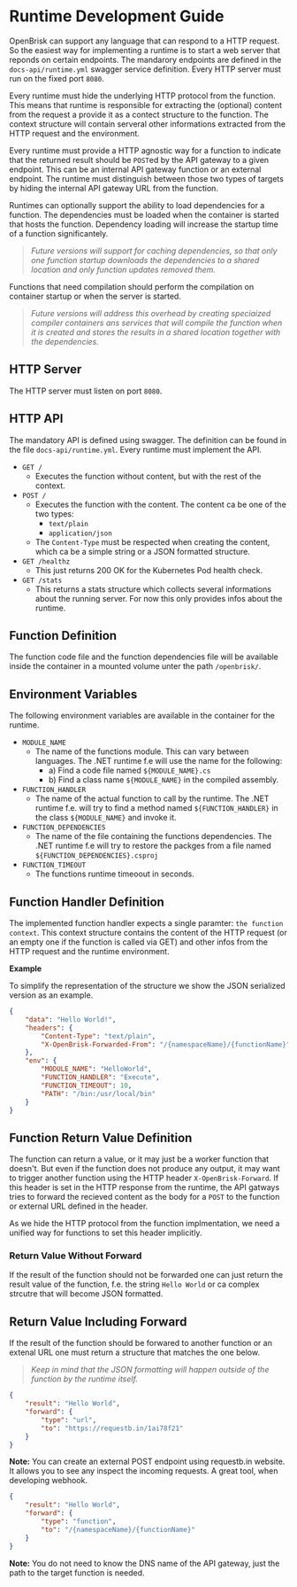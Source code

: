 # Runtime Development Guide

OpenBrisk can support any language that can respond to a HTTP request.
So the easiest way for implementing a runtime is to start a web server
that reponds on certain endpoints. The mandarory endpoints are defined 
in the `docs-api/runtime.yml` swagger service definition. Every HTTP
server must run on the fixed port `8080`.

Every runtime must hide the underlying HTTP protocol from the function.
This means that runtime is responsible for extracting the (optional)
content from the request a provide it as a contect structure to the
function. The context structure will contain serveral other informations
extracted from the HTTP request and the environment.

Every runtime must provide a HTTP agnostic way for a function to indicate
that the returned result should be `POST`ed by the API gateway to a given 
endpoint. This can be an internal API gateway function or an external 
endpoint. The runtime must distinguish between those two types of targets
by hiding the internal API gateway URL from the function.

Runtimes can optionally support the ability to load dependencies for a 
function. The dependencies must be loaded when the container is started
that hosts the function. Dependency loading will increase the startup
time of a function significantely. 

> _Future versions will support for caching dependencies, so that only one 
> function startup downloads the dependencies to a shared location and only 
> function updates removed them._

Functions that need compilation should perform the compilation on container
startup or when the server is started.

> _Future versions will address this overhead by creating speciaized compiler
> containers ans services that will compile the function when it is created
> and stores the results in a shared location together with the dependencies._

## HTTP Server

The HTTP server must listen on port `8080`. 

## HTTP API

The mandatory API is defined using swagger. The definition can be found in 
the file `docs-api/runtime.yml`. Every runtime must implement the API.

- `GET /`
	- Executes the function without content, but with the rest of the context.
- `POST /`
	- Executes the function with the content. The content ca be one of the two types:
		- `text/plain`
		- `application/json`
	- The `Content-Type` must be respected when creating the content, which ca be
	  a simple string or a JSON formatted structure.
- `GET /healthz`
	- This just returns 200 OK for the Kubernetes Pod health check.
- `GET /stats`
	- This returns a stats structure which collects several informations about
	  the running server. For now this only provides infos about the runtime.

## Function Definition

The function code file and the function dependencies file will be available 
inside the container in a mounted volume unter the path `/openbrisk/`.

## Environment Variables

The following environment variables are available in the container for the
runtime.

- `MODULE_NAME`
	- The name of the functions module. This can vary between languages. The .NET 
      runtime f.e will use the name for the following:
		- a) Find a code file named `${MODULE_NAME}.cs`
		- b) Find a class name `${MODULE_NAME}` in the compiled assembly.
- `FUNCTION_HANDLER`
	- The name of the actual function to call by the runtime. The .NET runtime f.e.
	  will try to find a method named `${FUNCTION_HANDLER}` in the class `${MODULE_NAME}`
	  and invoke it.
- `FUNCTION_DEPENDENCIES`
	- The name of the file containing the functions dependencies. The .NET runtime
	  f.e will try to restore the packges from a file named `${FUNCTION_DEPENDENCIES}.csproj`
- `FUNCTION_TIMEOUT`
	- The functions runtime timeoout in seconds.

## Function Handler Definition

The implemented function handler expects a single paramter: `the function context`.
This context structure contains the content of the HTTP request (or an empty one if
the function is called via GET) and other infos from the HTTP request and the runtime
environment.

**Example**

To simplify the representation of the structure we show the JSON serialized version
as an example.

```json
{
	"data": "Hello World!",
	"headers": {
		"Content-Type": "text/plain",
		"X-OpenBrisk-Forwarded-From": "/{namespaceName}/{functionName}",
	},
	"env": {
		"MODULE_NAME": "HelloWorld",
		"FUNCTION_HANDLER": "Execute",
		"FUNCTION_TIMEOUT": 10,
		"PATH": "/bin:/usr/local/bin"
	}
}
```

## Function Return Value Definition

The function can return a value, or it may just be a worker function that doesn't.
But even if the function does not produce any output, it may want to trigger another
function using the HTTP header `X-OpenBrisk-Forward`. If this header is set in the
HTTP response from the runtime, the API gatways tries to forward the recieved content
as the body for a `POST` to the function or external URL defined in the header.

As we hide the HTTP protocol from the function implmentation, we need a unified way
for functions to set this header implicitly.

### Return Value Without Forward

If the result of the function should not be forwarded one can just return the result
value of the function, f.e. the string `Hello World` or ca complex strcutre that will
become JSON formatted.

## Return Value Including Forward

If the result of the function should be forwared to another function or an extenal
URL one must return a structure that matches the one below. 

> _Keep in mind that the JSON formatting will happen outside of the function by the 
> runtime itself._

```json
{
	"result": "Hello World",
	"forward": {
		"type": "url",
		"to": "https://requestb.in/1ai78f21"
	}
}
```

**Note:** You can create an external POST endpoint using requestb.in website. It allows
you to see any inspect the incoming requests. A great tool, when developing webhook.

```json
{
	"result": "Hello World",
	"forward": {
		"type": "function",
		"to": "/{namespaceName}/{functionName}"
	}	
}
```

**Note:** You do not need to know the DNS name of the API gateway, just the path to
the target function is needed.